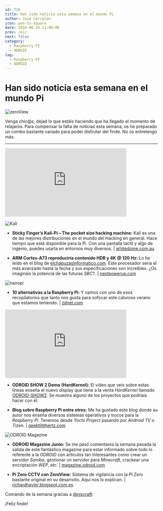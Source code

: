 ```yaml
---
id: 716
title: Han sido noticia esta semana en el mundo Pi
author: Jose Cerrejon
icon: pen-to-square
date: 2016-06-24 11:00:00
prev: /es/
next: false
category:
  - Raspberry PI
  - ODROID
tag:
  - Raspberry PI
  - ODROID
---
```


# Han sido noticia esta semana en el mundo Pi

![zeroView](/images/2016/06/zeroView.png)

Venga chic@s, dejad lo que estáis haciendo que ha llegado el momento de relajaros. Para compensar la falta de noticias esta semana, os he preparado un combo bastante variado para poder disfrutar del finde. No os entretengo más.

- - -
<iframe width="400" height="225" src="https://www.youtube.com/embed/AA8unJeobKE?rel=0&amp;showinfo=0" frameborder="0" allowfullscreen></iframe>

![Kali](/images/2016/06/Kali-Pi-Drone_small2.jpg)

* **Sticky Finger’s Kali-Pi – The pocket size hacking machine:** Kali es una de las mejores distribuciones en el mundo del Hacking en general. Hace tiempo que está disponible para la Pi. Con una pantalla táctil y algo de ingenio, puedes usarla en entornos muy diversos. | [whitedome.com.au](https://whitedome.com.au/re4son/sticky-fingers-kali-pi/)

* **ARM Cortex-A73 reproduciría contenido HDR y 4K @ 120 Hz:** Lo he leído en el blog de [elchapuzasinformatico.com](https://elchapuzasinformatico.com/2016/06/arm-cortex-a73-reproduciria-contenido-hdr-4k-120-hz/). Este procesador sería el más avanzado hasta la fecha y sus especificaciones son increíbles. ¿Os imagináis la potencia de las futuras *SBC*?. | [nextpowerup.com](http://www.nextpowerup.com/news/28666/arm-cortex-a73-might-support-hdr-and-4k-uhd-at-120-hz/)

![nanopi](/images/2016/06/nanopi.jpg)

* **10 alternativas a la Raspberry Pi:** Y vamos con uno de esos recopilatorios que tanto nos gusta para sofocar este caluroso verano que estamos teniendo. | [zdnet.com](http://www.zdnet.com/pictures/10-alternatives-to-the-raspberry-pi/?ftag=TRE17cfd61&bhid=)

<iframe width="400" height="225" src="https://www.youtube.com/embed/-Z1IEhdqE2M?rel=0&amp;showinfo=0" frameborder="0" allowfullscreen></iframe>

* **ODROID SHOW 2 Demo (HardKernel):** El vídeo que veis sobre estas líneas enseña el nuevo display que tiene a la venta *HardKernel* llamado [ODROID-SHOW2](http://www.hardkernel.com/main/products/prdt_info.php?g_code=G141743018597). Se muestra alguno de los proyectos que podríais hacer con él.

* **Blog sobre Raspberry Pi entre otros:** Me ha gustado este blog donde su autor nos enseña diversos sistemas operativos y trucos para la *Raspberry Pi*. Tenemos desde *Yocto Project* pasando por *Android TV o Tizen*. | [geektillithertz.com](http://geektillithertz.com/wordpress/)

![ODROID Magazine](/images/2016/06/ODROID-Magazine-201606-221x300.png)

* **ODROID Magazine Junio:** Se me pasó comentaros la semana pasada la salida de este fantástico magazine para estar informado sobre todo lo referente a la *ODROID* con artículos tan interesantes como crear un servidor *Samba*, gestionar un servidor para *Minecraft*, crackear una encriptación *WEP*, etc. | [magazine.odroid.com](http://magazine.odroid.com/201606)

* **Pi Zero CCTV con ZeroView:** Sistema de vigilancia con la *Pi Zero* bastante original en su desarrollo. Aquí nos lo explican. | [richardhayler.blogspot.com.es](http://richardhayler.blogspot.com.es/2016/06/pi-zero-cctv-with-zeroview.html)

Comando de la semana gracias a [@nixcraft](https://twitter.com/nixcraft/):




¡Feliz finde!
